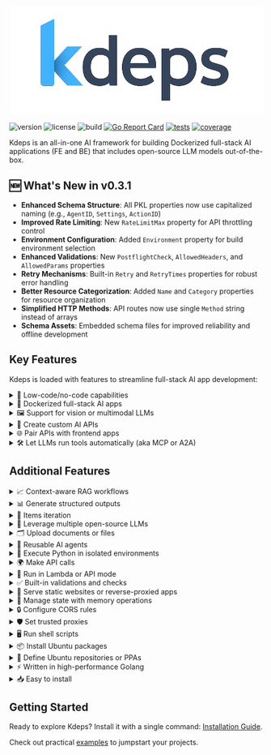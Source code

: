 <p align="center">
  <img src="./docs/public/logo.png" width="500" />
</p>

![version](https://img.shields.io/github/v/tag/kdeps/kdeps?style=flat-square&label=version)
![license](https://img.shields.io/github/license/kdeps/kdeps?style=flat-square)
![build](https://img.shields.io/github/actions/workflow/status/kdeps/kdeps/build-test.yml?branch=main&style=flat-square)
[![Go Report Card](https://goreportcard.com/badge/github.com/kdeps/kdeps)](https://goreportcard.com/report/github.com/kdeps/kdeps)
[![tests](https://img.shields.io/endpoint?style=flat-square&url=https://gist.githubusercontent.com/jjuliano/ce695f832cd51d014ae6d37353311c59/raw/kdeps-go-tests.json)](https://github.com/kdeps/kdeps/actions/workflows/build-test.yml)
[![coverage](https://img.shields.io/endpoint?style=flat-square&url=https://gist.githubusercontent.com/jjuliano/ce695f832cd51d014ae6d37353311c59/raw/kdeps-go-coverage.json)](https://github.com/kdeps/kdeps/actions/workflows/build-test.yml)

Kdeps is an all-in-one AI framework for building Dockerized full-stack AI applications (FE and BE) that includes
open-source LLM models out-of-the-box.

## 🆕 What's New in v0.3.1

- **Enhanced Schema Structure**: All PKL properties now use capitalized naming (e.g., `AgentID`, `Settings`, `ActionID`)
- **Improved Rate Limiting**: New `RateLimitMax` property for API throttling control
- **Environment Configuration**: Added `Environment` property for build environment selection
- **Enhanced Validations**: New `PostflightCheck`, `AllowedHeaders`, and `AllowedParams` properties
- **Retry Mechanisms**: Built-in `Retry` and `RetryTimes` properties for robust error handling
- **Better Resource Categorization**: Added `Name` and `Category` properties for resource organization
- **Simplified HTTP Methods**: API routes now use single `Method` string instead of arrays
- **Schema Assets**: Embedded schema files for improved reliability and offline development

## Key Features

Kdeps is loaded with features to streamline full-stack AI app development:

<details>
  <summary>🧩 Low-code/no-code capabilities</summary>
  Build <a href="https://kdeps.com/getting-started/configuration/workflow.html">operational full-stack AI apps</a>, enabling accessible development for non-technical users.

```pkl
// workflow.pkl
AgentID = "ticketResolutionAgent"
Description = "Automates customer support ticket resolution with LLM responses."
Version = "1.0.0"
TargetActionID = "responseResource"
Settings {
  RateLimitMax = 100
  Environment = "production"
  APIServerMode = true
  APIServer {
    hostIP = "127.0.0.1"
    portNum = 3000
    routes {
      new { path = "/api/v1/ticket"; Method = "POST" }
    }
    cors { enableCORS = true; allowOrigins { "http://localhost:8080" } }
  }
  AgentSettings {
    timezone = "Etc/UTC"
    models { "llama3.2:1b" }
    OllamaVersion = "0.8.0"
  }
}
```

```pkl
// resources/fetch_data.pkl
ActionID = "httpFetchResource"
Name = "CRM Fetch"
Description = "Fetches ticket data via CRM API."
Category = "integration"
Run {
  RestrictToHTTPMethods { "POST" }
  RestrictToRoutes { "/api/v1/ticket" }
  AllowedHeaders { "Authorization"; "Content-Type" }
  AllowedParams { "ticket_id" }
  PreflightCheck {
    Validations { "@(request.data().ticket_id)" != "" }
    Retry = true
    RetryTimes = 3
  }
  HTTPClient {
    Method = "GET"
    url = "https://crm.example.com/api/ticket/@(request.data().ticket_id)"
    headers { ["Authorization"] = "Bearer @(session.getRecord('crm_token'))" }
    TimeoutDuration = 30.s
  }
}
```

```pkl
// resources/llm.pkl
ActionID = "llmResource"
Name = "LLM Ticket Response"
Description = "Generates responses for customer tickets."
Category = "ai"
Requires { "httpFetchResource" }
Run {
  RestrictToHTTPMethods { "POST" }
  RestrictToRoutes { "/api/v1/ticket" }
  PreflightCheck {
    Validations { "@(request.data().query)" != "" }
    Retry = false
    RetryTimes = 1
  }
  PostflightCheck {
    Validations { "@(llm.response('llmResource').response_text)" != "" }
    Retry = true
    RetryTimes = 2
  }
  Chat {
    model = "llama3.2:1b"
    role = "assistant"
    prompt = "Provide a professional response to the customer query: @(request.data().query)"
    scenario {
      new { role = "system"; prompt = "You are a customer support assistant. Be polite and concise." }
      new { role = "system"; prompt = "Ticket data: @(client.responseBody("httpFetchResource"))" }
    }
    JSONResponse = true
    JSONResponseKeys { "response_text" }
    TimeoutDuration = 60.s
  }
}
```

```pkl
// resources/response.pkl
ActionID = "responseResource"
Name = "API Response"
Description = "Returns ticket resolution response."
Category = "output"
Requires { "llmResource" }
Run {
  RestrictToHTTPMethods { "POST" }
  RestrictToRoutes { "/api/v1/ticket" }
  APIResponse {
    success = true
    response {
      data { "@(llm.response('llmResource'))" }
    }
    meta { headers { ["Content-Type"] = "application/json" } }
  }
}
```
</details>

<details>
  <summary>🐳 Dockerized full-stack AI apps</summary>
  Build applications with <a href="https://kdeps.com/getting-started/introduction/quickstart.html#quickstart">batteries included</a> for seamless development and deployment, as detailed in the <a href="https://kdeps.com/getting-started/configuration/workflow.html#ai-agent-settings">AI agent settings</a>.

```pkl
# Creating a Docker image of the kdeps AI agent is easy!
# First, package the AI agent project.
$ kdeps package tickets-ai/
INFO kdeps package created package-file=tickets-ai-1.0.0.kdeps
# Then build a docker image and run.
$ kdeps run tickets-ai-1.0.0.kdeps
# It also creates a Docker compose configuration file.
```

```pkl
# docker-compose.yml
version: '3.8'
services:
  kdeps-tickets-ai-cpu:
    image: kdeps-tickets-ai:1.0.0
    ports:
      - "127.0.0.1:3000"
    restart: on-failure
    volumes:
      - ollama:/root/.ollama
      - kdeps:/.kdeps
volumes:
  ollama:
    external:
      name: ollama
  kdeps:
    external:
      name: kdeps
```
</details>

<details>
  <summary>🖼️ Support for vision or multimodal LLMs</summary>
  Process text, images, and other data types in a single workflow with <a href="https://kdeps.com/getting-started/resources/multimodal.html">vision or multimodal LLMs</a>.

```pkl
// workflow.pkl
AgentID = "visualTicketAnalyzer"
Description = "Analyzes images in support tickets for defects using a vision model."
Version = "1.0.0"
TargetActionID = "responseResource"
Settings {
  RateLimitMax = 50
  Environment = "production"
  APIServerMode = true
  APIServer {
    hostIP = "127.0.0.1"
    portNum = 3000
    routes {
      new { path = "/api/v1/visual-ticket"; Method = "POST" }
    }
    cors { enableCORS = true; allowOrigins { "http://localhost:8080" } }
  }
  AgentSettings {
    timezone = "Etc/UTC"
    models { "llama3.2-vision" }
    OllamaVersion = "0.8.0"
  }
}
```

```pkl
// resources/fetch_data.pkl
ActionID = "httpFetchResource"
Name = "CRM Fetch"
Description = "Fetches ticket data via CRM API."
Category = "integration"
Run {
  RestrictToHTTPMethods { "POST" }
  RestrictToRoutes { "/api/v1/visual-ticket" }
  AllowedParams { "ticket_id" }
  PreflightCheck {
    Validations { "@(request.data().ticket_id)" != "" }
    Retry = true
    RetryTimes = 3
  }
  HTTPClient {
    Method = "GET"
    url = "https://crm.example.com/api/ticket/@(request.data().ticket_id)"
    headers { ["Authorization"] = "Bearer @(session.getRecord('crm_token'))" }
    TimeoutDuration = 30.s
  }
}
```

```pkl
// resources/llm.pkl
ActionID = "llmResource"
Name = "Visual Defect Analyzer"
Description = "Analyzes ticket images for defects."
Category = "ai"
Requires { "httpFetchResource" }
Run {
  RestrictToHTTPMethods { "POST" }
  RestrictToRoutes { "/api/v1/visual-ticket" }
  AllowedHeaders { "Content-Type" }
  PreflightCheck {
    Validations { "@(request.filecount())" > 0 }
    Retry = false
    RetryTimes = 1
  }
  PostflightCheck {
    Validations { "@(llm.response('llmResource').defect_description)" != "" }
    Retry = true
    RetryTimes = 2
  }
  Chat {
    model = "llama3.2-vision"
    role = "assistant"
    prompt = "Analyze the image for product defects and describe any issues found."
    files { "@(request.files()[0])" }
    scenario {
      new { role = "system"; prompt = "You are a support assistant specializing in visual defect detection." }
      new { role = "system"; prompt = "Ticket data: @(client.responseBody("httpFetchResource"))" }
    }
    JSONResponse = true
    JSONResponseKeys { "defect_description"; "severity" }
    TimeoutDuration = 60.s
  }
}
```

```pkl
// resources/response.pkl
ActionID = "responseResource"
Name = "API Response"
Description = "Returns defect analysis result."
Category = "output"
Requires { "llmResource" }
Run {
  RestrictToHTTPMethods { "POST" }
  RestrictToRoutes { "/api/v1/visual-ticket" }
  APIResponse {
    success = true
    response {
      data { "@(llm.response('llmResource'))" }
    }
    meta { headers { ["Content-Type"] = "application/json" } }
  }
}
```
</details>

<details>
  <summary>🔌 Create custom AI APIs</summary>
  Serve <a href="https://kdeps.com/getting-started/configuration/workflow.html#llm-models">open-source LLMs</a> through custom <a href="https://kdeps.com/getting-started/configuration/workflow.html#api-server-settings">AI APIs</a> for robust AI-driven applications.
</details>

<details>
  <summary>🌐 Pair APIs with frontend apps</summary>
  Integrate with frontend apps like Streamlit, NodeJS, and more for interactive AI-driven user interfaces, as outlined in <a href="https://kdeps.com/getting-started/configuration/workflow.html#web-server-settings">web server settings</a>.

```pkl
// workflow.pkl
AgentID = "frontendAIApp"
Description = "Pairs an AI API with a Streamlit frontend for text summarization."
Version = "1.0.0"
TargetActionID = "responseResource"
Settings {
  RateLimitMax = 200
  Environment = "development"
  APIServerMode = true
  WebServerMode = true
  APIServer {
    hostIP = "127.0.0.1"
    portNum = 3000
    routes {
      new { path = "/api/v1/summarize"; Method = "POST" }
    }
  }
  WebServer {
    hostIP = "127.0.0.1"
    portNum = 8501
    routes {
      new {
        path = "/app"
        publicPath = "/fe/1.0.0/web/"
        serverType = "app"
        appPort = 8501
        command = "streamlit run app.py"
      }
    }
  }
  AgentSettings {
    timezone = "Etc/UTC"
    pythonPackages { "streamlit" }
    models { "llama3.2:1b" }
    OllamaVersion = "0.8.0"
  }
}
```

```pkl
// data/fe/web/app.py (Streamlit frontend)
import streamlit as st
import requests

st.title("Text Summarizer")
text = st.text_area("Enter text to summarize")
if st.button("Summarize"):
  response = requests.post("http://localhost:3000/api/v1/summarize", json={"text": text})
  if response.ok:
    st.write(response.json()['response']['data']['summary'])
  else:
    st.error("Error summarizing text")
```

```pkl
// resources/llm.pkl
ActionID = "llmResource"
Name = "Text Summarizer"
Description = "Summarizes input text using an LLM."
Category = "ai"
Run {
  RestrictToHTTPMethods { "POST" }
  RestrictToRoutes { "/api/v1/summarize" }
  AllowedParams { "text" }
  PreflightCheck {
    Validations { "@(request.data().text)" != "" }
    Retry = false
    RetryTimes = 1
  }
  Chat {
    model = "llama3.2:1b"
    role = "assistant"
    prompt = "Summarize this text in 50 words or less: @(request.data().text)"
    JSONResponse = true
    JSONResponseKeys { "summary" }
    TimeoutDuration = 60.s
  }
}
```
</details>

<details>
  <summary>🛠️ Let LLMs run tools automatically (aka MCP or A2A)</summary>
  Enhance functionality through scripts and sequential tool pipelines with <a href="https://kdeps.com/getting-started/resources/llm.html#tools-configuration">external tools and chained tool workflows</a>.

```pkl
// workflow.pkl
AgentID = "toolChainingAgent"
Description = "Uses LLM to query a database and generate a report via tools."
Version = "1.0.0"
TargetActionID = "responseResource"
Settings {
  RateLimitMax = 50
  Environment = "production"
  APIServerMode = true
  APIServer {
    hostIP = "127.0.0.1"
    portNum = 3000
    routes {
      new { path = "/api/v1/report"; Method = "POST" }
    }
  }
  AgentSettings {
    timezone = "Etc/UTC"
    models { "llama3.2:1b" }
    OllamaVersion = "0.8.0"
  }
}
```

```pkl
// resources/llm.pkl
ActionID = "llmResource"
Name = "Report Generator"
Description = "Generates a report using a database query tool."
Category = "analytics"
Run {
  RestrictToHTTPMethods { "POST" }
  RestrictToRoutes { "/api/v1/report" }
  AllowedParams { "date_range" }
  PreflightCheck {
    Validations { "@(request.params("date_range"))" != "" }
    Retry = false
    RetryTimes = 1
  }
  Chat {
    model = "llama3.2:1b"
    role = "assistant"
    prompt = "Generate a sales report based on database query results. Date range: @(request.params("date_range"))"
    tools {
      new {
        Name = "query_sales_db"
        script = "@(data.filepath('tools/1.0.0', 'query_sales.py'))"
        Description = "Queries the sales database for recent transactions"
        parameters {
          ["date_range"] { required = true; type = "string"; Description = "Date range for query (e.g., '2025-01-01:2025-05-01')" }
        }
      }
    }
    JSONResponse = true
    JSONResponseKeys { "report" }
    TimeoutDuration = 60.s
  }
}
```

```pkl
// data/tools/query_sales.py
import sqlite3
import sys

def query_sales(date_range):
  start, end = date_range.split(':')
  conn = sqlite3.connect('sales.db')
  cursor = conn.execute("SELECT * FROM transactions WHERE date BETWEEN ? AND ?", (start, end))
  results = cursor.fetchall()
  conn.close()
  return results

print(query_sales(sys.argv[1]))
```
</details>

## Additional Features

<details>
  <summary>📈 Context-aware RAG workflows</summary>
  Enable accurate, knowledge-intensive tasks with <a href="https://kdeps.com/getting-started/resources/kartographer.html">RAG workflows</a>.
</details>

<details>
  <summary>📊 Generate structured outputs</summary>
  Create consistent, machine-readable responses from LLMs, as described in the <a href="https://kdeps.com/getting-started/resources/llm.html#chat-block">chat block documentation</a>.

```pkl
// workflow.pkl
AgentID = "structuredOutputAgent"
Description = "Generates structured JSON responses from LLM."
Version = "1.0.0"
TargetActionID = "responseResource"
Settings {
  RateLimitMax = 100
  Environment = "production"
  APIServerMode = true
  APIServer {
    hostIP = "127.0.0.1"
    portNum = 3000
    routes {
      new { path = "/api/v1/structured"; Method = "POST" }
    }
  }
  AgentSettings {
    timezone = "Etc/UTC"
    models { "llama3.2:1b" }
    OllamaVersion = "0.8.0"
  }
}
```

```pkl
// resources/llm.pkl
ActionID = "llmResource"
Name = "Structured Response Generator"
Description = "Generates structured JSON output."
Category = "analytics"
Run {
  RestrictToHTTPMethods { "POST" }
  RestrictToRoutes { "/api/v1/structured" }
  AllowedParams { "text" }
  PreflightCheck {
    Validations { "@(request.data().text)" != "" }
    Retry = false
    RetryTimes = 1
  }
  Chat {
    model = "llama3.2:1b"
    role = "assistant"
    prompt = "Analyze this text and return a structured response: @(request.data().text)"
    JSONResponse = true
    JSONResponseKeys { "summary"; "keywords" }
    TimeoutDuration = 60.s
  }
}
```
</details>

<details>
  <summary>🔄 Items iteration</summary>
  Iterate over multiple items in a resource to process them sequentially, using <a href="https://kdeps.com/getting-started/resources/items.html">items iteration</a> with `item.current()`, `item.prev()`, and `item.next()`.

```pkl
// workflow.pkl
AgentID = "mtvScenarioGenerator"
Description = "Generates MTV video scenarios based on song lyrics."
Version = "1.0.0"
TargetActionID = "responseResource"
Settings {
  RateLimitMax = 100
  Environment = "production"
  APIServerMode = true
  APIServer {
    hostIP = "127.0.0.1"
    portNum = 3000
    routes {
      new { path = "/api/v1/mtv-scenarios"; Method = "GET" }
    }
    cors { enableCORS = true; allowOrigins { "http://localhost:8080" } }
  }
  AgentSettings {
    timezone = "Etc/UTC"
    models { "llama3.2:1b" }
    OllamaVersion = "0.8.0"
  }
}
```

```pkl
// resources/llm.pkl
ActionID = "llmResource"
Name = "MTV Scenario Generator"
Description = "Generates MTV video scenarios for song lyrics."
Category = "ai"
Items {
  "A long, long time ago"
  "I can still remember"
  "How that music used to make me smile"
  "And I knew if I had my chance"
}
Run {
  RestrictToHTTPMethods { "GET" }
  RestrictToRoutes { "/api/v1/mtv-scenarios" }
  SkipCondition {
    "@(item.current())" == "And I knew if I had my chance" // Skip this lyric
  }
  Chat {
    model = "llama3.2:1b"
    role = "assistant"
    prompt = """
    Based on the lyric @(item.current()) from the song "American Pie," generate a suitable scenario for an MTV music video. The scenario should include a vivid setting, key visual elements, and a mood that matches the lyric's tone.
    """
    scenario {
      new { role = "system"; prompt = "You are a creative director specializing in music video production." }
    }
    JSONResponse = true
    JSONResponseKeys { "setting"; "visual_elements"; "mood" }
    TimeoutDuration = 60.s
  }
}
```

```pkl
// resources/response.pkl
ActionID = "responseResource"
Name = "API Response"
Description = "Returns MTV video scenarios."
Category = "output"
Requires { "llmResource" }
Run {
  RestrictToHTTPMethods { "GET" }
  RestrictToRoutes { "/api/v1/mtv-scenarios" }
  APIResponse {
    success = true
    response {
      data { "@(llm.response('llmResource'))" }
    }
    meta { headers { ["Content-Type"] = "application/json" } }
  }
}
```
</details>

<details>
  <summary>🤖 Leverage multiple open-source LLMs</summary>
  Use LLMs from <a href="https://kdeps.com/getting-started/configuration/workflow.html#llm-models">Ollama</a> and <a href="https://github.com/kdeps/examples/tree/main/huggingface_imagegen_api">Huggingface</a> for diverse AI capabilities.

```pkl
// workflow.pkl
models {
  "tinydolphin"
  "llama3.3"
  "llama3.2-vision"
  "llama3.2:1b"
  "mistral"
  "gemma"
  "mistral"
}
```
</details>

<details>
  <summary>🗂️ Upload documents or files</summary>
  Process documents for LLM analysis, ideal for document analysis tasks, as shown in the <a href="https://kdeps.com/getting-started/tutorials/files.html">file upload tutorial</a>.

```pkl
// workflow.pkl
AgentID = "docAnalysisAgent"
Description = "Analyzes uploaded documents with LLM."
Version = "1.0.0"
TargetActionID = "responseResource"
Settings {
  RateLimitMax = 100
  Environment = "production"
  APIServerMode = true
  APIServer {
    hostIP = "127.0.0.1"
    portNum = 3000
    routes {
      new { path = "/api/v1/doc-analyze"; Method = "POST" }
    }
  }
  AgentSettings {
    timezone = "Etc/UTC"
    models { "llama3.2-vision" }
    OllamaVersion = "0.8.0"
  }
}
```

```pkl
// resources/llm.pkl
ActionID = "llmResource"
Name = "Document Analyzer"
Description = "Extracts text from uploaded documents."
Category = "ai"
Run {
  RestrictToHTTPMethods { "POST" }
  RestrictToRoutes { "/api/v1/doc-analyze" }
  PreflightCheck {
    Validations { "@(request.filecount())" > 0 }
    Retry = false
    RetryTimes = 1
  }
  Chat {
    model = "llama3.2-vision"
    role = "assistant"
    prompt = "Extract key information from this document."
    files { "@(request.files()[0])" }
    JSONResponse = true
    JSONResponseKeys { "key_info" }
    TimeoutDuration = 60.s
  }
}
```
</details>

<details>
  <summary>🔄 Reusable AI agents</summary>
  Create flexible workflows with <a href="https://kdeps.com/getting-started/resources/remix.html">reusable AI agents</a>.

```pkl
// workflow.pkl
AgentID = "docAnalysisAgent"
Description = "Analyzes uploaded documents with LLM."
Version = "1.0.0"
TargetActionID = "responseResource"
Workflows { "@ticketResolutionAgent" }
Settings {
  RateLimitMax = 100
  Environment = "production"
  APIServerMode = true
  APIServer {
    hostIP = "127.0.0.1"
    portNum = 3000
    routes {
      new { path = "/api/v1/doc-analyze"; Method = "POST" }
    }
  }
  AgentSettings {
    timezone = "Etc/UTC"
    models { "llama3.2-vision" }
    OllamaVersion = "0.8.0"
  }
}
```

```pkl
// resources/response.pkl
ActionID = "responseResource"
Name = "API Response"
Description = "Returns defect analysis result."
Category = "output"
Requires {
  "llmResource"
  "@ticketResolutionAgent/llmResource:1.0.0"
}
Run {
  RestrictToHTTPMethods { "POST" }
  RestrictToRoutes { "/api/v1/doc-analyze" }
  APIResponse {
    success = true
    response {
      data {
        "@(llm.response("llmResource"))"
        "@(llm.response('@ticketResolutionAgent/llmResource:1.0.0'))"
      }
    }
    meta { headers { ["Content-Type"] = "application/json" } }
  }
}
```
</details>

<details>
  <summary>🐍 Execute Python in isolated environments</summary>
  Run Python code securely using <a href="https://kdeps.com/getting-started/resources/python.html">Anaconda</a> in isolated environments.

```pkl
// resources/python.pkl
ActionID = "pythonResource"
Name = "Data Formatter"
Description = "Formats extracted data for storage."
Run {
  RestrictToHTTPMethods { "POST" }
  RestrictToRoutes { "/api/v1/scan-document" }
  python {
    script = """
import pandas as pd

def format_data(data):
  df = pd.DataFrame([data])
  return df.to_json()

print(format_data(@(llm.response('llmResource'))))
"""
    TimeoutDuration = 60.s
  }
}
```
</details>

<details>
  <summary>🌍 Make API calls</summary>
  Perform API calls directly from configuration, as detailed in the <a href="https://kdeps.com/getting-started/resources/client.html">client documentation</a>.

```pkl
// resources/http_client.pkl
ActionID = "httpResource"
Name = "DMS Submission"
Description = "Submits extracted data to document management system."
Run {
  RestrictToHTTPMethods { "POST" }
  RestrictToRoutes { "/api/v1/scan-document" }
  HTTPClient {
    Method = "POST"
    url = "https://dms.example.com/api/documents"
    data { "@(python.stdout('pythonResource'))" }
    headers { ["Authorization"] = "Bearer @(session.getRecord('dms_token'))" }
    TimeoutDuration = 30.s
  }
}
```
</details>

<details>
  <summary>🚀 Run in Lambda or API mode</summary>
  Operate in <a href="https://kdeps.com/getting-started/configuration/workflow.html#lambda-mode">Lambda mode</a> or <a href="https://kdeps.com/getting-started/configuration/workflow.html#api-server-settings">API mode</a> for flexible deployment.
</details>

<details>
  <summary>✅ Built-in validations and checks</summary>
  Utilize <a href="https://kdeps.com/getting-started/resources/api-request-validations.html#api-request-validations">API request validations</a>, <a href="https://kdeps.com/getting-started/resources/validations.html">custom validation checks</a>, and <a href="https://kdeps.com/getting-started/resources/skip.html">skip conditions</a> for robust workflows.

```pkl
RestrictToHTTPMethods { "POST" }
RestrictToRoutes { "/api/v1/scan-document" }
PreflightCheck {
  Validations { "@(request.filetype('document'))" == "image/jpeg" }
}
SkipCondition { "@(request.data().query.length)" < 5 }
```
</details>

<details>
  <summary>📁 Serve static websites or reverse-proxied apps</summary>
  Host <a href="https://kdeps.com/getting-started/configuration/workflow.html#static-file-serving">static websites</a> or <a href="https://kdeps.com/getting-started/configuration/workflow.html#reverse-proxying">reverse-proxied apps</a> directly.

```pkl
// workflow.pkl
AgentID = "frontendAIApp"
Description = "Pairs an AI API with a Streamlit frontend for text summarization."
Version = "1.0.0"
TargetActionID = "responseResource"
Settings {
  RateLimitMax = 200
  Environment = "development"
  APIServerMode = true
  WebServerMode = true
  APIServer {
    hostIP = "127.0.0.1"
    portNum = 3000
    routes {
      new { path = "/api/v1/summarize"; Method = "POST" }
    }
  }
  WebServer {
    hostIP = "127.0.0.1"
    portNum = 8501
    routes {
      new {
        path = "/app"
        serverType = "app"
        appPort = 8501
        command = "streamlit run app.py"
      }
    }
  }
  AgentSettings {
    timezone = "Etc/UTC"
    pythonPackages { "streamlit" }
    models { "llama3.2:1b" }
    OllamaVersion = "0.8.0"
  }
}
```
</details>

<details>
  <summary>💾 Manage state with memory operations</summary>
  Store, retrieve, and clear persistent data using <a href="https://kdeps.com/getting-started/resources/memory.html">memory operations</a>.

```pkl
expr {
  "@(memory.setRecord('user_data', request.data().data))"
}
local user_data = "@(memory.getRecord('user_data'))"
```
</details>

<details>
  <summary>🔒 Configure CORS rules</summary>
  Set <a href="https://kdeps.com/getting-started/configuration/workflow.html#cors-configuration">CORS rules</a> directly in the workflow for secure API access.

```pkl
// workflow.pkl
cors {
  enableCORS = true
  allowOrigins { "https://example.com" }
  allowMethods { "GET"; "POST" }
}
```
</details>

<details>
  <summary>🛡️ Set trusted proxies</summary>
  Enhance API and frontend security with <a href="https://kdeps.com/getting-started/configuration/workflow.html#trustedproxies">trusted proxies</a>.

```pkl
// workflow.pkl
APIServerMode = true
APIServer {
  hostIP = "127.0.0.1"
  portNum = 3000
  routes {
    new { path = "/api/v1/proxy"; Method = "GET" }
  }
  trustedProxies { "192.168.1.1"; "10.0.0.0/8" }
}
```
</details>

<details>
  <summary>🖥️ Run shell scripts</summary>
  Execute <a href="https://kdeps.com/getting-started/resources/exec.html">shell scripts</a> seamlessly within workflows.

```pkl
// resources/exec.pkl
ActionID = "execResource"
Name = "Shell Script Runner"
Description = "Runs a shell script."
Run {
  exec {
    command = """
echo "Processing request at $(date)"
"""
    TimeoutDuration = 60.s
  }
}
```
</details>

<details>
  <summary>📦 Install Ubuntu packages</summary>
  Install <a href="https://kdeps.com/getting-started/configuration/workflow.html#ubuntu-packages">Ubuntu packages</a> via configuration for customized environments.

```pkl
// workflow.pkl
AgentSettings {
  timezone = "Etc/UTC"
  packages {
    "tesseract-ocr"
    "poppler-utils"
    "npm"
    "ffmpeg"
  }
  OllamaVersion = "0.8.0"
}
```
</details>

<details>
  <summary>📜 Define Ubuntu repositories or PPAs</summary>
  Configure <a href="https://kdeps.com/getting-started/configuration/workflow.html#ubuntu-repositories">Ubuntu repositories or PPAs</a> for additional package sources.

```pkl
// workflow.pkl
repositories {
  "ppa:alex-p/tesseract-ocr-devel"
}
```
</details>

<details>
  <summary>⚡ Written in high-performance Golang</summary>
  Benefit from the speed and efficiency of Golang for high-performance applications.
</details>

<details>
  <summary>📥 Easy to install</summary>
  Install and use Kdeps with a single command, as outlined in the <a href="https://kdeps.com/getting-started/introduction/installation.html">installation guide</a>.

```shell
# On macOS
brew install kdeps/tap/kdeps
# Windows, Linux, and macOS
curl -LsSf https://raw.githubusercontent.com/kdeps/kdeps/refs/heads/main/install.sh | sh
```
</details>

## Getting Started

Ready to explore Kdeps? Install it with a single command: [Installation Guide](https://kdeps.com/getting-started/introduction/installation.html).

Check out practical [examples](https://github.com/kdeps/examples) to jumpstart your projects.
